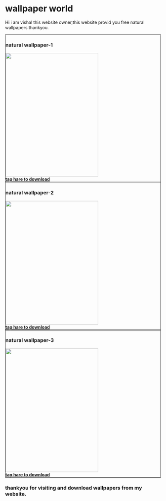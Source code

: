 <!doctype html>
<html>
<head>
<style>
div{border:1px solid black;}
</style>
</head>
<body>
<h1> wallpaper world</h1>
<p>Hi i am vishal this website owner,this website provid you free natural wallpapers thankyou. </p>
<div>
<h3>natural wallpaper-1</h3>
<img src="https://www.mediafire.com/view/6d2u7g4wak896l7/Screenshot_20230807-112655_One_UI_Home.jpg/file" width="300" height="400"><br>
<a href="https://www.mediafire.com/view/6d2u7g4wak896l7/Screenshot_20230807-112655_One_UI_Home.jpg/file"><strong>tap hare to download </strong></a>
</div>
<div>
<h3>natural wallpaper-2</h3>
<img src="https://www.mediafire.com/view/r3fzi9d980pn1v9/Screenshot_20230831-215353_One_UI_Home.jpg/file" width="300" height="400"><br>
<a href="https://www.mediafire.com/view/r3fzi9d980pn1v9/Screenshot_20230831-215353_One_UI_Home.jpg/file"><strong>tap hare to download </strong></a>
</div>
<div>
<h3>natural wallpaper-3</h3>
<img src="https://www.mediafire.com/view/ex7f74pfmew5j74/Screenshot_20230822-163104_One_UI_Home.png/file" width="300" height="400"><br>
<a href="https://www.mediafire.com/view/ex7f74pfmew5j74/Screenshot_20230822-163104_One_UI_Home.png/file"><strong>tap hare to download </strong></a>
</div> 

<h3>thankyou for visiting and download wallpapers from my website.</h3>
</body>





</html>
